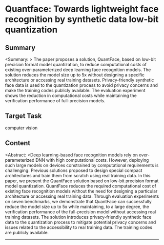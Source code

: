 # Quantface: Towards lightweight face recognition by synthetic data low-bit quantization

## Summary

<Summary: > The paper proposes a solution, QuantFace, based on low-bit precision format model quantization, to reduce computational costs of existing over-parameterized deep learning face recognition models. The solution reduces the model size up to 5x without designing a specific architecture or accessing real training datasets. Privacy-friendly synthetic face data is used to the quantization process to avoid privacy concerns and make the training codes publicly available. The evaluation experiment shows the reduction in computational costs while maintaining the verification performance of full-precision models.


## Target Task

computer vision

## Content

<Abstract: >Deep learning-based face recognition models rely on over-parameterized DNN with high computational costs. However, deploying such large models on devices constrained by computational requirements is challenging. Previous solutions proposed to design special compact architectures and train them from scratch using real training data. In this paper, we present the QuantFace solution based on low-bit precision format model quantization. QuantFace reduces the required computational cost of existing face recognition models without the need for designing a particular architecture or accessing real training data. Through evaluation experiments on seven benchmarks, we demonstrate that QuantFace can successfully reduce the model size up to 5x while maintaining, to a large degree, the verification performance of the full-precision model without accessing real training datasets. The solution introduces privacy-friendly synthetic face data to the quantization process to mitigate potential privacy concerns and issues related to the accessibility to real training data. The training codes are publicly available.



---

